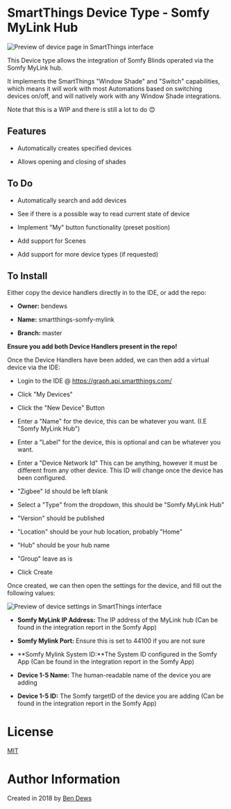 # SmartThings Device Type - Somfy MyLink Hub

![Preview of device page in SmartThings interface](https://raw.githubusercontent.com/bendews/smartthings-somfy-mylink/master/preview.png)

This Device type allows the integration of Somfy Blinds operated via the Somfy MyLink hub.

It implements the SmartThings "Window Shade" and "Switch" capabilities, which means it will work with most Automations based on switching devices on/off, and will natively work with any Window Shade integrations.

Note that this is a WIP and there is still a lot to do 😊

## Features

- Automatically creates specified devices

- Allows opening and closing of shades



## To Do

- Automatically search and add devices

- See if there is a possible way to read current state of device

- Implement "My" button functionality (preset position)

- Add support for Scenes

- Add support for more device types (if requested)



## To Install

Either copy the device handlers directly in to the IDE, or add the repo:

- **Owner:** bendews

- **Name:** smartthings-somfy-mylink

- **Branch:** master

**Ensure you add both Device Handlers present in the repo!**

Once the Device Handlers have been added, we can then add a virtual device via the IDE:

- Login to the IDE @ https://graph.api.smartthings.com/

- Click "My Devices"

- Click the "New Device" Button

- Enter a "Name" for the device, this can be whatever you want. (I.E "Somfy MyLink Hub")

- Enter a "Label" for the device, this is optional and can be whatever you want.

- Enter a "Device Network Id" This can be anything, however it must be different from any other device. This ID will change once the device has been configured.

- "Zigbee" Id should be left blank

- Select a "Type" from the dropdown, this should be "Somfy MyLink Hub"

- "Version" should be published

- "Location" should be your hub location, probably "Home"

- "Hub" should be your hub name

- "Group" leave as is

- Click Create

Once created, we can then open the settings for the device, and fill out the following values:

![Preview of device settings in SmartThings interface](https://raw.githubusercontent.com/bendews/smartthings-somfy-mylink/master/settings.png)

- **Somfy MyLink IP Address:** The IP address of the MyLink hub (Can be found in the integration report in the Somfy App)

- **Somfy Mylink Port:** Ensure this is set to 44100 if you are not sure

- **Somfy Mylink System ID:**The System ID configured in the Somfy App (Can be found in the integration report in the Somfy App)

- **Device 1-5 Name:** The human-readable name of the device you are adding

- **Device 1-5 ID:** The Somfy targetID of the device you are adding (Can be found in the integration report in the Somfy App)

# License

[MIT](https://github.com/bendews/smartthings-daikin-wifi/master/LICENSE)

# Author Information

Created in 2018 by [Ben Dews](https://bendews.com)
